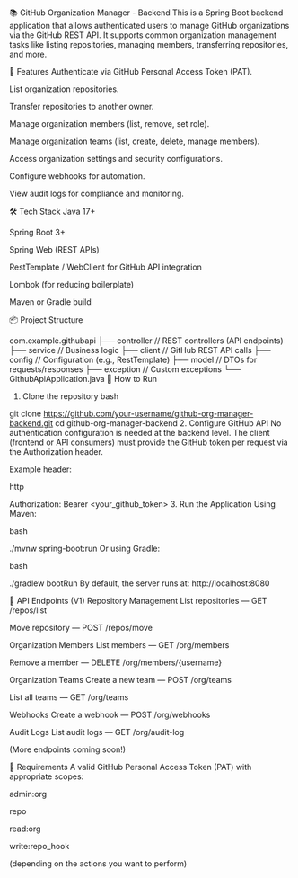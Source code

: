 📚 GitHub Organization Manager - Backend
This is a Spring Boot backend application that allows authenticated users to manage GitHub organizations via the GitHub REST API.
It supports common organization management tasks like listing repositories, managing members, transferring repositories, and more.

🚀 Features
Authenticate via GitHub Personal Access Token (PAT).

List organization repositories.

Transfer repositories to another owner.

Manage organization members (list, remove, set role).

Manage organization teams (list, create, delete, manage members).

Access organization settings and security configurations.

Configure webhooks for automation.

View audit logs for compliance and monitoring.

🛠️ Tech Stack
Java 17+

Spring Boot 3+

Spring Web (REST APIs)

RestTemplate / WebClient for GitHub API integration

Lombok (for reducing boilerplate)

Maven or Gradle build

📦 Project Structure

com.example.githubapi
├── controller      // REST controllers (API endpoints)
├── service         // Business logic
├── client          // GitHub REST API calls
├── config          // Configuration (e.g., RestTemplate)
├── model           // DTOs for requests/responses
├── exception       // Custom exceptions
└── GithubApiApplication.java
📄 How to Run
1. Clone the repository
bash


git clone https://github.com/your-username/github-org-manager-backend.git
cd github-org-manager-backend
2. Configure GitHub API
No authentication configuration is needed at the backend level.
The client (frontend or API consumers) must provide the GitHub token per request via the Authorization header.

Example header:

http


Authorization: Bearer <your_github_token>
3. Run the Application
Using Maven:

bash


./mvnw spring-boot:run
Or using Gradle:

bash


./gradlew bootRun
By default, the server runs at:
http://localhost:8080

📄 API Endpoints (V1)
Repository Management
List repositories — GET /repos/list

Move repository — POST /repos/move

Organization Members
List members — GET /org/members

Remove a member — DELETE /org/members/{username}

Organization Teams
Create a new team — POST /org/teams

List all teams — GET /org/teams

Webhooks
Create a webhook — POST /org/webhooks

Audit Logs
List audit logs — GET /org/audit-log

(More endpoints coming soon!)

📜 Requirements
A valid GitHub Personal Access Token (PAT) with appropriate scopes:

admin:org

repo

read:org

write:repo_hook

(depending on the actions you want to perform)